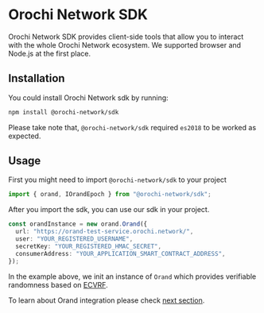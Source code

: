 # Orochi Network SDK

Orochi Network SDK provides client-side tools that allow you to interact with the whole Orochi Network ecosystem. We supported browser and Node.js at the first place.

## Installation

You could install Orochi Network sdk by running:

```bash
npm install @orochi-network/sdk
```

Please take note that, `@orochi-network/sdk` required `es2018` to be worked as expected.

## Usage

First you might need to import `@orochi-network/sdk` to your project

```ts
import { orand, IOrandEpoch } from "@orochi-network/sdk";
```

After you import the sdk, you can use our sdk in your project.

```ts
const orandInstance = new orand.Orand({
  url: "https://orand-test-service.orochi.network/",
  user: "YOUR_REGISTERED_USERNAME",
  secretKey: "YOUR_REGISTERED_HMAC_SECRET",
  consumerAddress: "YOUR_APPLICATION_SMART_CONTRACT_ADDRESS",
});
```

In the example above, we init an instance of `Orand` which provides verifiable randomness based on [ECVRF](../ecvrf/verifiable_random_function.md).

To learn about Orand integration please check [next section](./contract-integration.md).
